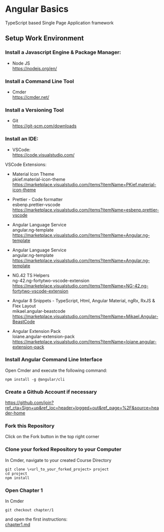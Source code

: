 # Angular Basics

TypeScript based Single Page Application framework

## Setup Work Environment

### Install a Javascript Engine & Package Manager:
- Node JS  
https://nodejs.org/en/

### Install a Command Line Tool
- Cmder  
https://cmder.net/

### Install a Versioning Tool
- Git  
https://git-scm.com/downloads

### Install an IDE:
- VSCode:  
https://code.visualstudio.com/

VSCode Extensions:
- Material Icon Theme  
pkief.material-icon-theme  
https://marketplace.visualstudio.com/items?itemName=PKief.material-icon-theme

- Prettier - Code formatter  
esbenp.prettier-vscode  
https://marketplace.visualstudio.com/items?itemName=esbenp.prettier-vscode

- Angular Language Service  
angular.ng-template  
https://marketplace.visualstudio.com/items?itemName=Angular.ng-template

- Angular Language Service  
angular.ng-template  
https://marketplace.visualstudio.com/items?itemName=Angular.ng-template

- NG.42 TS Helpers  
ng-42.ng-fortytwo-vscode-extension  
https://marketplace.visualstudio.com/items?itemName=NG-42.ng-fortytwo-vscode-extension

- Angular 8 Snippets - TypeScript, Html, Angular Material, ngRx, RxJS & Flex Layout  
mikael.angular-beastcode  
https://marketplace.visualstudio.com/items?itemName=Mikael.Angular-BeastCode

- Angular Extension Pack  
loiane.angular-extension-pack  
https://marketplace.visualstudio.com/items?itemName=loiane.angular-extension-pack

### Install Angular Command Line Interface

Open Cmder and execute the following command:
``` 
npm install -g @angular/cli
```

### Create a Github Account if necessary

https://github.com/join?ref_cta=Sign+up&ref_loc=header+logged+out&ref_page=%2F&source=header-home

### Fork this Repository
Click on the Fork button in the top right corner

### Clone your forked Repository to your Computer
In Cmder, navigate to your created Course Directory
```
git clone \<url_to_your_forked_project> project
cd project
npm install
```

### Open Chapter 1
In Cmder
```
git checkout chapter/1
```

and open the first instructions:  
[chapter1.md](/docs/chapter1.md)
